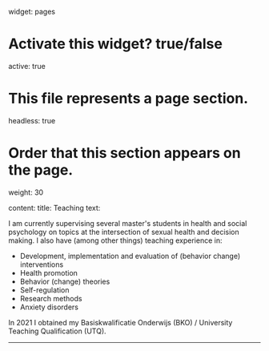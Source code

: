 widget: pages

# Activate this widget? true/false
active: true

# This file represents a page section.
headless: true

# Order that this section appears on the page.
weight: 30

content:
      title: Teaching
      text: 
      
I am currently supervising several master's students in health and social psychology on topics at the intersection of sexual health and decision making. I also have (among other things) teaching experience in:

- Development, implementation and evaluation of (behavior change) interventions
- Health promotion
- Behavior (change) theories
- Self-regulation
- Research methods
- Anxiety disorders

In 2021 I obtained my Basiskwalificatie Onderwijs (BKO) / University Teaching Qualification (UTQ).

---
